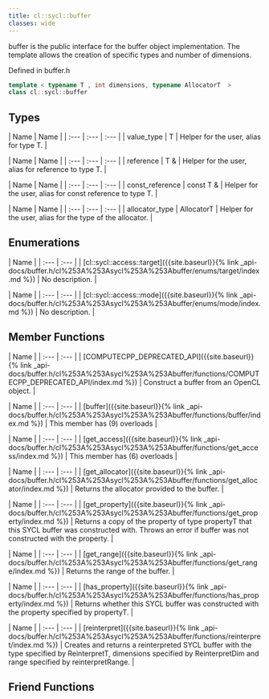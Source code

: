 ```yaml
---
title: cl::sycl::buffer
classes: wide
---
```



buffer is the public interface for the buffer object implementation. The template allows the creation of specific types and number of dimensions. 

Defined in buffer.h

```cpp
template < typename T , int dimensions, typename AllocatorT  >
class cl::sycl::buffer
```

## Types

  | Name | Name |
| :--- | :--- | :--- |
| value_type | T | Helper for the user, alias for type T.  |

  | Name | Name |
| :--- | :--- | :--- |
| reference | T & | Helper for the user, alias for reference to type T.  |

  | Name | Name |
| :--- | :--- | :--- |
| const_reference | const T & | Helper for the user, alias for const reference to type T.  |

  | Name | Name |
| :--- | :--- | :--- |
| allocator_type | AllocatorT | Helper for the user, alias for the type of the allocator.  |

## Enumerations

  | Name |
| :--- | :--- |
| [cl::sycl::access::target]({{site.baseurl}}{% link _api-docs/buffer.h/cl%253A%253Asycl%253A%253Abuffer/enums/target/index.md %}) | No description. |

  | Name |
| :--- | :--- |
| [cl::sycl::access::mode]({{site.baseurl}}{% link _api-docs/buffer.h/cl%253A%253Asycl%253A%253Abuffer/enums/mode/index.md %}) | No description. |

## Member Functions

  | Name |
| :--- | :--- |
| [COMPUTECPP\_DEPRECATED\_API]({{site.baseurl}}{% link _api-docs/buffer.h/cl%253A%253Asycl%253A%253Abuffer/functions/COMPUTECPP_DEPRECATED_API/index.md %}) | Construct a buffer from an OpenCL object.  |

  | Name |
| :--- | :--- |
| [buffer]({{site.baseurl}}{% link _api-docs/buffer.h/cl%253A%253Asycl%253A%253Abuffer/functions/buffer/index.md %}) | This member has (9) overloads |

  | Name |
| :--- | :--- |
| [get\_access]({{site.baseurl}}{% link _api-docs/buffer.h/cl%253A%253Asycl%253A%253Abuffer/functions/get_access/index.md %}) | This member has (6) overloads |

  | Name |
| :--- | :--- |
| [get\_allocator]({{site.baseurl}}{% link _api-docs/buffer.h/cl%253A%253Asycl%253A%253Abuffer/functions/get_allocator/index.md %}) | Returns the allocator provided to the buffer.  |

  | Name |
| :--- | :--- |
| [get\_property]({{site.baseurl}}{% link _api-docs/buffer.h/cl%253A%253Asycl%253A%253Abuffer/functions/get_property/index.md %}) | Returns a copy of the property of type propertyT that this SYCL buffer was constructed with. Throws an error if buffer was not constructed with the property.  |

  | Name |
| :--- | :--- |
| [get\_range]({{site.baseurl}}{% link _api-docs/buffer.h/cl%253A%253Asycl%253A%253Abuffer/functions/get_range/index.md %}) | Returns the range of the buffer.  |

  | Name |
| :--- | :--- |
| [has\_property]({{site.baseurl}}{% link _api-docs/buffer.h/cl%253A%253Asycl%253A%253Abuffer/functions/has_property/index.md %}) | Returns whether this SYCL buffer was constructed with the property specified by propertyT.  |

  | Name |
| :--- | :--- |
| [reinterpret]({{site.baseurl}}{% link _api-docs/buffer.h/cl%253A%253Asycl%253A%253Abuffer/functions/reinterpret/index.md %}) | Creates and returns a reinterpreted SYCL buffer with the type specified by ReinterpretT, dimensions specified by ReinterpretDim and range specified by reinterpretRange.  |


## Friend Functions


